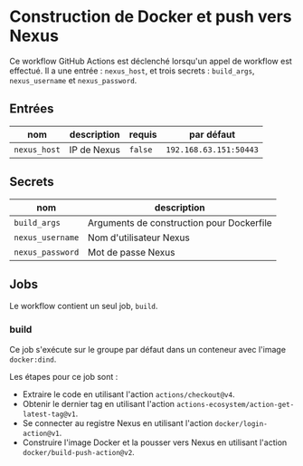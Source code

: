 # Construction de Docker et push vers Nexus

Ce workflow GitHub Actions est déclenché lorsqu'un appel de workflow est effectué. Il a une entrée : `nexus_host`, et trois secrets : `build_args`, `nexus_username` et `nexus_password`.

## Entrées

| nom           | description                          | requis | par défaut |
| ------------- | ------------------------------------ | ------ | ---------- |
| `nexus_host`  | IP de Nexus                          | `false` | `192.168.63.151:50443` |

## Secrets

| nom             | description                          |
| --------------- | ------------------------------------ |
| `build_args`    | Arguments de construction pour Dockerfile |
| `nexus_username`| Nom d'utilisateur Nexus |
| `nexus_password`| Mot de passe Nexus |

## Jobs

Le workflow contient un seul job, `build`.

### build

Ce job s'exécute sur le groupe par défaut dans un conteneur avec l'image `docker:dind`.

Les étapes pour ce job sont :

- Extraire le code en utilisant l'action `actions/checkout@v4`.
- Obtenir le dernier tag en utilisant l'action `actions-ecosystem/action-get-latest-tag@v1`.
- Se connecter au registre Nexus en utilisant l'action `docker/login-action@v1`.
- Construire l'image Docker et la pousser vers Nexus en utilisant l'action `docker/build-push-action@v2`.
